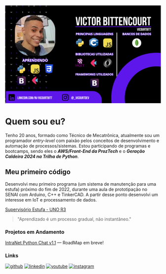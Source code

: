![About Me Banner](https://github.com/VicourtBitt/VicourtBitt/blob/main/presentation__banner.png)

# Quem sou eu?

Tenho 20 anos, formado como Técnico de Mecatrônica, atualmente sou um programador *entry-level* com paixão pelos conceitos de desenvolvimento e automação de processos/sistemas. Estou participando de programas e bootcamps, sendo eles o ***AWS/Front-End da ProzTech*** e o ***Geração Caldeira 2024 na Trilha de Python***.

## Meu primeiro código

Desenvolvi meu primeiro programa (um sistema de manutenção para uma estufa) próximo do fim de 2022, durante uma aula de prototipação no SENAI com Arduino, C++ e TinkerCAD. A partir desse ponto desenvolvi um interesse em IoT e processamento de dados. 

[Supervisório Estufa - UNO R3](https://github.com/VicourtBitt/VicourtBitt/blob/main/greenHouseVBitt.ino)

> "Aprendizado é um processo gradual, não instantâneo."

### Projetos em Andamento
[IntraNet Python Chat v1.1](https://github.com/VicourtBitt/Intranet_Python_Chat) — RoadMap em breve!

### Links
[![github](https://img.shields.io/badge/github-000?style=for-the-badge&logo=github&logoColor=white)](https://github.com/VicourtBitt)
[![linkedin](https://img.shields.io/badge/linkedin-0A66C2?style=for-the-badge&logo=linkedin&logoColor=white)](https://www.linkedin.com/in/vicourtbitt)
[![youtube](https://img.shields.io/badge/youtube-FF0000?style=for-the-badge&logo=youtube&logoColor=white)](https://www.youtube.com/@VicourtBittProjects)
[![instagram](https://img.shields.io/badge/instagram-ff3399?style=for-the-badge&logo=instagram&logoColor=white)](https://www.youtube.com/@VicourtBittProjects)

